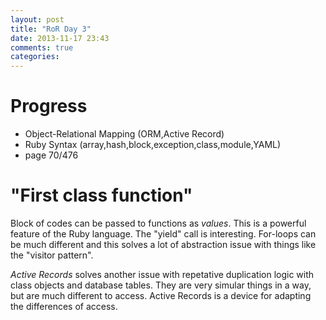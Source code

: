 ```yaml
---
layout: post
title: "RoR Day 3"
date: 2013-11-17 23:43
comments: true
categories: 
---
```


Progress
=
- Object-Relational Mapping (ORM,Active Record)
- Ruby Syntax (array,hash,block,exception,class,module,YAML)
- page 70/476

"First class function"
=

Block of codes can be passed to functions as *values*.
This is a powerful feature of the Ruby language.
The "yield" call is interesting.  For-loops can be
much different and this solves a lot of abstraction
issue with things like the "visitor pattern".

_Active Records_ solves another issue with repetative 
duplication logic with class objects and database
tables. They are very simular things in a way, but
are much different to access. Active Records is a
device for adapting the differences of access.

